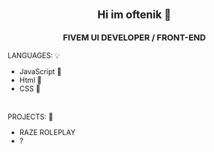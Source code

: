 <div align="center">

## Hi im oftenik 👋

</div>

<div align="center">

### FIVEM UI DEVELOPER / FRONT-END

</div>


 LANGUAGES: 💡

 - JavaScript 📃
 - Html 📃
 - CSS 📃


#

   PROJECTS: 🔐

- RAZE ROLEPLAY
- ?
